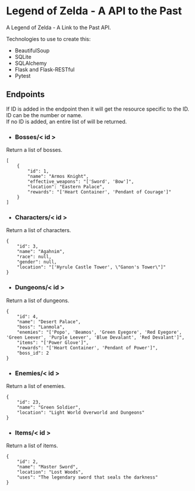 # Legend of Zelda - A API to the Past

A Legend of Zelda - A Link to the Past API. 

Technologies to use to create this:
- BeautifulSoup
- SQLite
- SQLAlchemy
- Flask and Flask-RESTful
- Pytest

 
## Endpoints
If ID is added in the endpoint then it will get the resource specific to the ID. \
ID can be the number or name. \
If no ID is added, an entire list of will be returned.

- ### Bosses/< id >
Return a list of bosses. 
```
[
    {
        "id": 1,
        "name": "Armos Knight",
        "effective_weapons": "['Sword', 'Bow']",
        "location": "Eastern Palace",
        "rewards": "['Heart Container', 'Pendant of Courage']"
    }
]
```

- ### Characters/< id >
Return a list of characters.
```
{
    "id": 3,
    "name": "Agahnim",
    "race": null,
    "gender": null,
    "location": "['Hyrule Castle Tower', \"Ganon's Tower\"]"
}
```

- ### Dungeons/< id >
Return a list of dungeons.
```
{
    "id": 4,
    "name": "Desert Palace",
    "boss": "Lanmola",
    "enemies": "['Popo', 'Beamos', 'Green Eyegore', 'Red Eyegore', 'Green Leever', 'Purple Leever', 'Blue Devalant', 'Red Devalant']",
    "items": "['Power Glove']",
    "rewards": "['Heart Container', 'Pendant of Power']",
    "boss_id": 2
}
```

- ### Enemies/< id >
Return a list of enemies.
```
{
    "id": 23,
    "name": "Green Soldier",
    "location": "Light World Overworld and Dungeons"
}
```

- ### Items/< id >
Return a list of items.
```
{
    "id": 2,
    "name": "Master Sword",
    "location": "Lost Woods",
    "uses": "The legendary sword that seals the darkness"
}
```
